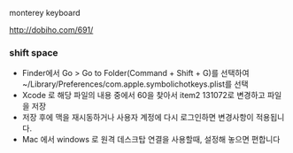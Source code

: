 
monterey keyboard 

http://dobiho.com/691/


### shift space 
- Finder에서 Go > Go to Folder(Command + Shift + G)를 선택하여 ~/Library/Preferences/com.apple.symbolichotkeys.plist를 선택
- Xcode 로 해당 파일의 내용 중에서 <key>60</key>을 찾아서 item2 <integer>131072</integer>로 변경하고 파일을 저장
- 저장 후에 맥을 재시동하거나 사용자 계정에 다시 로그인하면 변경사항이 적용됩니다.
- Mac 에서 windows 로 원격 데스크탑 연결을 사용할때, 설정해 놓으면 편합니다 

